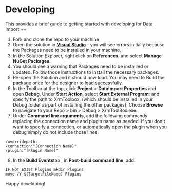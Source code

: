 # Developing

This provides a brief guide to getting started with developing for Data Import ++

1. Fork and clone the repo to your machine
2. Open the solution in [**Visual Studio**](https://visualstudio.microsoft.com/vs/) - you will see errors initially because the Packages need to be installed in your machine.
3. In the Solution Explorer, right click on **References**, and select **Manage NuGet Packages**.
4. You should see a warning that Packages need to be installled or updated. Follow those instructions to install the necessary packages.
5. Re-open the Solution and it should now load. You may need to Build the package once for the designer to load successfully.
6. In the Toolbar at the top, click **Project** > **DataImport Properties** and open **Debug**. Under **Start Action**, select **Start External Program**: and specify the path to XrmToolbox, (which should be installed in your Debug folder as part of installing the other packages). Choose **Browse** to navigate to your Repo > bin > Debug > XrmToolBox.exe.
7. Under **Command line arguments**, add the following commands replacing the connection name and plugin name as needed. If you don't want to specify a connection, or automatically open the plugin when you debug simply do not include those lines.
```
/overridepath:.
/connection:"[Connection Name]"
/plugin:"[Plugin Name]"
```
8. In the **Build Events**tab , in **Post-build command line**, add:
```
IF NOT EXIST Plugins mkdir Plugins
move /Y $(TargetFileName) Plugins
```

Happy developing!

